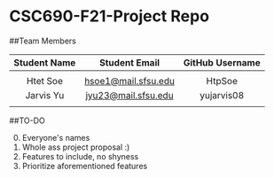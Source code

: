 # CSC690-F21-Project Repo

##Team Members

| Student Name | Student Email | GitHub Username |
|    :---:     |     :---:     |     :---:       |
|              |               |                 |
| Htet Soe     |hsoe1@mail.sfsu.edu| HtpSoe      |
| Jarvis Yu    |jyu23@mail.sfsu.edu| yujarvis08  |
|              |               |                 |

##TO-DO

0. Everyone's names
1. Whole ass project proposal :)
2. Features to include, no shyness
3. Prioritize aforementioned features
